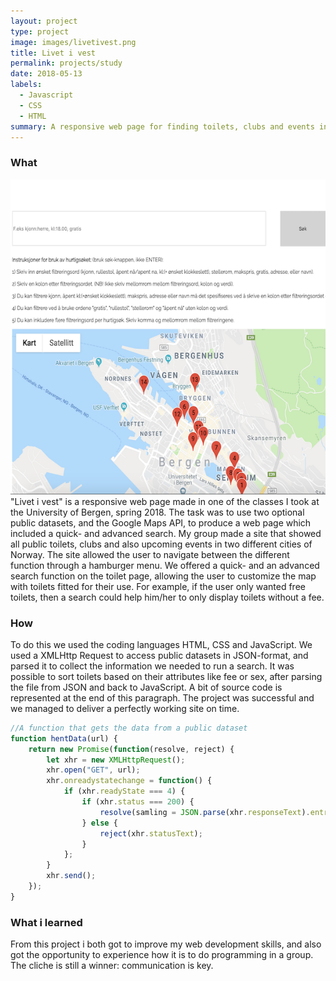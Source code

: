 ```yaml
---
layout: project
type: project
image: images/livetivest.png
title: Livet i vest
permalink: projects/study
date: 2018-05-13
labels:
  - Javascript
  - CSS
  - HTML
summary: A responsive web page for finding toilets, clubs and events in Bergen and Stavanger.
---
```



<h3>What</h3>
<img class="ui medium right floated rounded image" src="../images/map.png">
"Livet i vest" is a responsive web page made in one of the classes I took at the University of Bergen, spring 2018. The task was to use two optional public datasets, and the Google Maps API, to produce a web page which included a quick- and advanced search. My group made a site that showed all public toilets, clubs and also upcoming events in two different cities of Norway. The site allowed the user to navigate between the different function through a hamburger menu. We offered a quick- and an advanced search function on the toilet page, allowing the user to customize the map with toilets fitted for their use. For example, if the user only wanted free toilets, then a search could help him/her to only display toilets without a fee.

<h3>How</h3>
To do this we used the coding languages HTML, CSS and JavaScript. We used a XMLHttp Request to access public datasets in JSON-format, and parsed it to collect the information we needed to run a search. It was possible to sort toilets based on their attributes like fee or sex, after parsing the file from JSON and back to JavaScript. A bit of source code is represented at the end of this paragraph. The project was successful and we managed to deliver a perfectly working site on time. 

```js
//A function that gets the data from a public dataset
function hentData(url) {
    return new Promise(function(resolve, reject) {
        let xhr = new XMLHttpRequest();
        xhr.open("GET", url);
        xhr.onreadystatechange = function() {
            if (xhr.readyState === 4) {
                if (xhr.status === 200) {
                    resolve(samling = JSON.parse(xhr.responseText).entries);
                } else {
                    reject(xhr.statusText);
                }
            };
        }
        xhr.send();
    });
}
```
<h3> What i learned </h3>
From this project i both got to improve my web development skills, and also got the opportunity to experience how it is to do programming in a group. The cliche is still a winner: communication is key.
